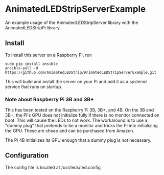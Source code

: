 # AnimatedLEDStripServerExample
An example usage of the AnimatedLEDStripServer library with the AnimatedLEDStripPi library.

## Install
To install this server on a Raspberry Pi, run
```
sudo pip install ansible
ansible-pull -U https://github.com/AnimatedLEDStrip/AnimatedLEDStripServerExample.git
```

This will build and install the server on your Pi and add it as a systemd service that runs on startup.

### Note about Raspberry Pi 3B and 3B+
This has been tested on the Raspberry Pi 3B, 3B+, and 4B. On the 3B and 3B+, the Pi's GPU does not initialize fully if
there is no monitor connected on boot. This will cause the LEDs to not work. The workaround is to use a "dummy plug"
that pretends to be a monitor and tricks the Pi into initializing the GPU. These are cheap and can be purchased from Amazon.

The Pi 4B initializes its GPU enough that a dummy plug is not necessary.

## Configuration
The config file is located at /usr/leds/led.config
